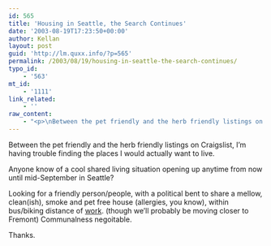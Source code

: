 ```yaml
---
id: 565
title: 'Housing in Seattle, the Search Continues'
date: '2003-08-19T17:23:50+00:00'
author: Kellan
layout: post
guid: 'http://lm.quxx.info/?p=565'
permalink: /2003/08/19/housing-in-seattle-the-search-continues/
typo_id:
    - '563'
mt_id:
    - '1111'
link_related:
    - ''
raw_content:
    - "<p>\nBetween the pet friendly and the herb friendly listings on Craigslist, I\\'m having trouble finding the places I would actually want to live.\n</p>\n<p>\nAnyone know of a cool shared living situation opening up anytime from now until mid-September in Seattle?\n</p>\n<p>\nLooking for a friendly person/people, with a political bent to share a mellow, clean(ish), smoke and pet free house (allergies, you know), within bus/biking distance of <a href=\\\"http://maps.yahoo.com/maps_result?ed=HfKGyep_0TroXf00oyFW9ZPBhXMluZo7&csz=Seattle+WA&country=us\\\">work</a>. (though we\\'ll probably be moving closer to Fremont)  Communalness negoitable.\n</p>\n<p>\nThanks.\n</p>"
---
```


Between the pet friendly and the herb friendly listings on Craigslist, I’m having trouble finding the places I would actually want to live.

Anyone know of a cool shared living situation opening up anytime from now until mid-September in Seattle?

Looking for a friendly person/people, with a political bent to share a mellow, clean(ish), smoke and pet free house (allergies, you know), within bus/biking distance of [work](http://maps.yahoo.com/maps_result?ed=HfKGyep_0TroXf00oyFW9ZPBhXMluZo7&csz=Seattle+WA&country=us). (though we’ll probably be moving closer to Fremont) Communalness negoitable.

Thanks.